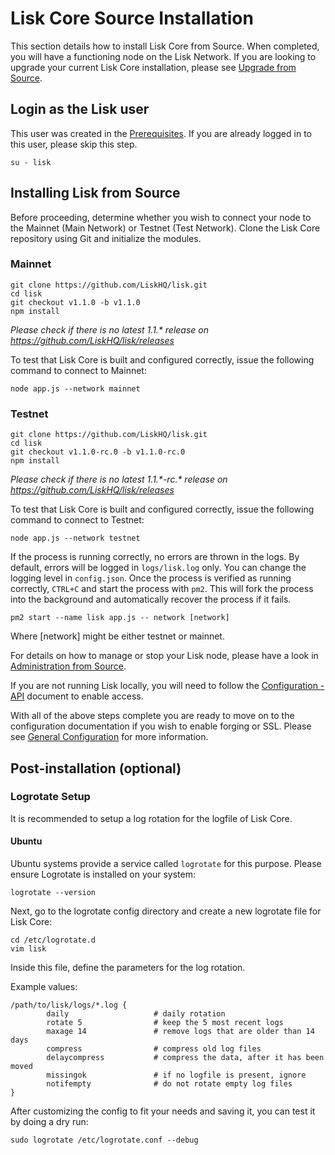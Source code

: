 # Lisk Core Source Installation

This section details how to install Lisk Core from Source. When completed, you will have a functioning node on the Lisk Network. If you are looking to upgrade your current Lisk Core installation, please see [Upgrade from Source](/lisk-core/upgrade/source/upgrade-source.md).

## Login as the Lisk user

This user was created in the [ Prerequisites](../../setup/pre-install/source/preinstall-source.md). 
If you are already logged in to this user, please skip this step.

```shell
su - lisk
```

## Installing Lisk from Source

Before proceeding, determine whether you wish to connect your node to the Mainnet (Main Network) or Testnet (Test Network).
Clone the Lisk Core repository using Git and initialize the modules.

### Mainnet

```shell
git clone https://github.com/LiskHQ/lisk.git
cd lisk
git checkout v1.1.0 -b v1.1.0
npm install
```
*Please check if there is no latest 1.1.\* release on https://github.com/LiskHQ/lisk/releases*

To test that Lisk Core is built and configured correctly, issue the following command to connect to Mainnet:

```shell
node app.js --network mainnet
```

### Testnet

```shell
git clone https://github.com/LiskHQ/lisk.git
cd lisk
git checkout v1.1.0-rc.0 -b v1.1.0-rc.0
npm install
```
*Please check if there is no latest 1.1.\*-rc.\* release on https://github.com/LiskHQ/lisk/releases*

To test that Lisk Core is built and configured correctly, issue the following command to connect to Testnet:

```shell
node app.js --network testnet
```

If the process is running correctly, no errors are thrown in the logs.
By default, errors will be logged in `logs/lisk.log` only. You can change the logging level in `config.json`.
Once the process is verified as running correctly, `CTRL+C` and start the process with `pm2`.
This will fork the process into the background and automatically recover the process if it fails.

```shell
pm2 start --name lisk app.js -- network [network]
```
Where [network] might be either testnet or mainnet.

For details on how to manage or stop your Lisk node, please have a look in [Administration from Source](../../../user-guide/administration/source/admin-source.md).

If you are not running Lisk locally, you will need to follow the [Configuration - API](../../../user-guide/configuration/configuration.md#api-access-control) document to enable access.

With all of the above steps complete you are ready to move on to the configuration documentation if you wish to enable forging or SSL. 
Please see [General Configuration](../../../user-guide/configuration/configuration.md) for more information.

## Post-installation (optional)

### Logrotate Setup

It is recommended to setup a log rotation for the logfile of Lisk Core.

#### Ubuntu
Ubuntu systems provide a service called `logrotate` for this purpose.
Please ensure Logrotate is installed on your system:

```shell
logrotate --version
```

Next, go to the logrotate config directory and create a new logrotate file for Lisk Core:

```shell
cd /etc/logrotate.d
vim lisk
```

Inside this file, define the parameters for the log rotation.

Example values:

```shell
/path/to/lisk/logs/*.log { 
        daily                   # daily rotation
        rotate 5                # keep the 5 most recent logs
        maxage 14               # remove logs that are older than 14 days
        compress                # compress old log files
        delaycompress           # compress the data, after it has been moved
        missingok               # if no logfile is present, ignore
        notifempty              # do not rotate empty log files
}
```

After customizing the config to fit your needs and saving it, you can test it by doing a dry run:

```shell
sudo logrotate /etc/logrotate.conf --debug
```
